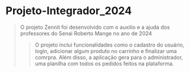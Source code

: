 # Projeto-Integrador_2024
> O projeto Zennit foi desenvolvido com o auxilio e a ajuda dos professores do Senai Roberto Mange no ano de 2024
>
>> O projeto inclui funcionalidades como o cadastro do usuário, login, adicionar algum produto no carrinho e finalizar uma comrpra.
>> Além disso, a aplicação gera para o administrador, uma planilha com todos os pedidos feitos na plataforma.

